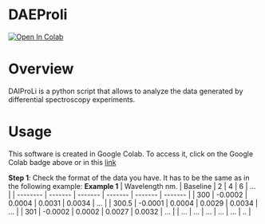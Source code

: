 # DAEProli
[![Open In Colab](https://colab.research.google.com/assets/colab-badge.svg)](https://colab.research.google.com/github/Mario-uni/DAIProLi/blob/main/DAIProLi_6_esp.ipynb)

# Overview
DAIProLi is a python script that allows to analyze the data generated by differential spectroscopy experiments.

# Usage
This software is created in Google Colab. To access it, click on the Google Colab badge above or in this [link](https://colab.research.google.com/github/Mario-uni/DAIProLi/blob/main/DAIProLi_6_esp.ipynb)

**Step 1**: Check the format of the data you have. It has to be the same as in the following example:
**Example 1**
| Wavelength nm.    | Baseline |  2 | 4 | 6 | ... |
| -------- | ------- | ------- | ------- | ------- | ------- |
| 300    | -0.0002    | 0.0004     | 0.0031     | 0.0034     | ...   |
| 300.5  | -0.0001    | 0.0004     | 0.0029     | 0.0034     | ...   |
| 301    | -0.0002    | 0.0002     | 0.0027     | 0.0032     | ...   |
| ...    | ...   | ...    | ...   | ...   | ..   |

